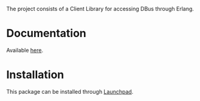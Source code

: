 The project consists of a Client Library for accessing DBus through Erlang.

# Documentation #

Available [here](http://erlang-dbus.googlecode.com/svn/trunk/project/client/doc/index.html).

# Installation #

This package can be installed through [Launchpad](https://launchpad.net/~jldupont/+archive/jldupont).